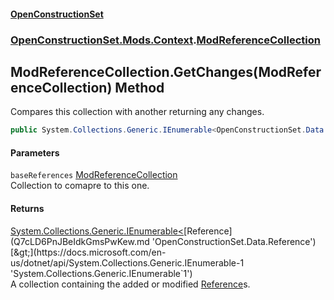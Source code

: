 #### [OpenConstructionSet](index.md 'index')
### [OpenConstructionSet.Mods.Context](index.md#OpenConstructionSet_Mods_Context 'OpenConstructionSet.Mods.Context').[ModReferenceCollection](f6RRzzsjVUCH3ptIqc2CWw.md 'OpenConstructionSet.Mods.Context.ModReferenceCollection')
## ModReferenceCollection.GetChanges(ModReferenceCollection) Method
Compares this collection with another returning any changes.  
```csharp
public System.Collections.Generic.IEnumerable<OpenConstructionSet.Data.Reference> GetChanges(OpenConstructionSet.Mods.Context.ModReferenceCollection baseReferences);
```
#### Parameters
<a name='OpenConstructionSet_Mods_Context_ModReferenceCollection_GetChanges(OpenConstructionSet_Mods_Context_ModReferenceCollection)_baseReferences'></a>
`baseReferences` [ModReferenceCollection](f6RRzzsjVUCH3ptIqc2CWw.md 'OpenConstructionSet.Mods.Context.ModReferenceCollection')  
Collection to comapre to this one.
  
#### Returns
[System.Collections.Generic.IEnumerable&lt;](https://docs.microsoft.com/en-us/dotnet/api/System.Collections.Generic.IEnumerable-1 'System.Collections.Generic.IEnumerable`1')[Reference](Q7cLD6PnJBeIdkGmsPwKew.md 'OpenConstructionSet.Data.Reference')[&gt;](https://docs.microsoft.com/en-us/dotnet/api/System.Collections.Generic.IEnumerable-1 'System.Collections.Generic.IEnumerable`1')  
A collection containing the added or modified [Reference](Q7cLD6PnJBeIdkGmsPwKew.md 'OpenConstructionSet.Data.Reference')s.
